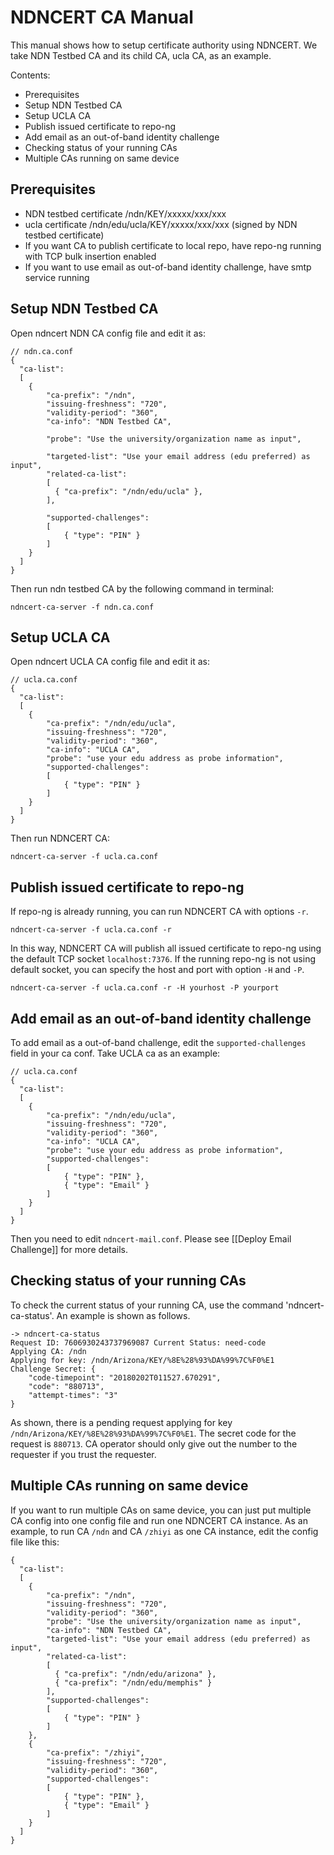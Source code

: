 NDNCERT CA Manual
=================

This manual shows how to setup certificate authority using NDNCERT.
We take NDN Testbed CA and its child CA, ucla CA, as an example.

Contents:
* Prerequisites
* Setup NDN Testbed CA
* Setup UCLA CA
* Publish issued certificate to repo-ng
* Add email as an out-of-band identity challenge
* Checking status of your running CAs
* Multiple CAs running on same device

Prerequisites
-------------
* NDN testbed certificate /ndn/KEY/xxxxx/xxx/xxx
* ucla certificate /ndn/edu/ucla/KEY/xxxxx/xxx/xxx (signed by NDN testbed certificate)
* If you want CA to publish certificate to local repo, have repo-ng running with TCP bulk insertion enabled
* If you want to use email as out-of-band identity challenge, have smtp service running

Setup NDN Testbed CA
---------------------
Open ndncert NDN CA config file and edit it as:
```
// ndn.ca.conf
{
  "ca-list":
  [
    {
        "ca-prefix": "/ndn",
        "issuing-freshness": "720",
        "validity-period": "360",
        "ca-info": "NDN Testbed CA",

        "probe": "Use the university/organization name as input",

        "targeted-list": "Use your email address (edu preferred) as input",
        "related-ca-list":
        [
          { "ca-prefix": "/ndn/edu/ucla" },
        ],

        "supported-challenges":
        [
            { "type": "PIN" }
        ]
    }
  ]
}
```

Then run ndn testbed CA by the following command in terminal:

```
ndncert-ca-server -f ndn.ca.conf
```


Setup UCLA CA
---------------------
Open ndncert UCLA CA config file and edit it as:

```
// ucla.ca.conf
{
  "ca-list":
  [
    {
        "ca-prefix": "/ndn/edu/ucla",
        "issuing-freshness": "720",
        "validity-period": "360",
        "ca-info": "UCLA CA",
        "probe": "use your edu address as probe information",
        "supported-challenges":
        [
            { "type": "PIN" }
        ]
    }
  ]
}
```

Then run NDNCERT CA:

```
ndncert-ca-server -f ucla.ca.conf
```

Publish issued certificate to repo-ng
-------------------------------------
If repo-ng is already running, you can run NDNCERT CA with options `-r`.

```
ndncert-ca-server -f ucla.ca.conf -r
```

In this way, NDNCERT CA will publish all issued certificate to repo-ng using the default TCP socket `localhost:7376`.
If the running repo-ng is not using default socket, you can specify the host and port with option `-H` and `-P`.

```
ndncert-ca-server -f ucla.ca.conf -r -H yourhost -P yourport
```

Add email as an out-of-band identity challenge
----------------------------------------------

To add email as a out-of-band challenge, edit the `supported-challenges` field in your ca conf. Take UCLA ca as an example:

```
// ucla.ca.conf
{
  "ca-list":
  [
    {
        "ca-prefix": "/ndn/edu/ucla",
        "issuing-freshness": "720",
        "validity-period": "360",
        "ca-info": "UCLA CA",
        "probe": "use your edu address as probe information",
        "supported-challenges":
        [
            { "type": "PIN" },
            { "type": "Email" }
        ]
    }
  ]
}
```

Then you need to edit `ndncert-mail.conf`.
Please see [[Deploy Email Challenge]] for more details.

Checking status of your running CAs
-----------------------------------
To check the current status of your running CA, use the command 'ndncert-ca-status'. An example is shown as follows.

```
-> ndncert-ca-status
Request ID: 7606930243737969087	Current Status: need-code
Applying CA: /ndn
Applying for key: /ndn/Arizona/KEY/%8E%28%93%DA%99%7C%F0%E1
Challenge Secret: {
    "code-timepoint": "20180202T011527.670291",
    "code": "880713",
    "attempt-times": "3"
}
```

As shown, there is a pending request applying for key `/ndn/Arizona/KEY/%8E%28%93%DA%99%7C%F0%E1`. The secret code for the request is `880713`.
CA operator should only give out the number to the requester if you trust the requester.

Multiple CAs running on same device
-----------------------------------

If you want to run multiple CAs on same device, you can just put multiple CA config into one config file and run one NDNCERT CA instance.
As an example, to run CA `/ndn` and CA `/zhiyi` as one CA instance, edit the config file like this:

```
{
  "ca-list":
  [
    {
        "ca-prefix": "/ndn",
        "issuing-freshness": "720",
        "validity-period": "360",
        "probe": "Use the university/organization name as input",
        "ca-info": "NDN Testbed CA",
        "targeted-list": "Use your email address (edu preferred) as input",
        "related-ca-list":
        [
          { "ca-prefix": "/ndn/edu/arizona" },
          { "ca-prefix": "/ndn/edu/memphis" }
        ],
        "supported-challenges":
        [
            { "type": "PIN" }
        ]
    },
    {
        "ca-prefix": "/zhiyi",
        "issuing-freshness": "720",
        "validity-period": "360",
        "supported-challenges":
        [
            { "type": "PIN" },
            { "type": "Email" }
        ]
    }
  ]
}
```